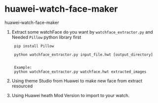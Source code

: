 # huawei-watch-face-maker
huawei-watch-face-maker


1. Extract some watchFace do you want by `watchface_extractor.py` and Needed `Pillow` python library first
        
        pip install Pillow

        python watchface_extractor.py input_file.hwt [output_directory]

        
        Example: 
        python watchface_extractor.py watchface.hwt extracted_images


2. Using theme Studio from Huawei to make new face from extract resourced

3. Using Huawei heath Mod Version to import to your watch.